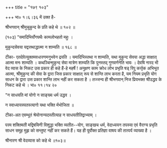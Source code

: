 +++
title = "१७९ १०३"

+++
भा० १।६।३६ में उक्त है- 

श्रीभगवान् श्रीमुचुकुन्द के प्रति कहे थे ॥ १०२ ॥ 

(१०३) "यमादिभिर्योगपथैः कामलोभहतो महुः । 

मुकुन्दसेवया यद्वत्तथाद्धात्मा न शाम्यति ॥ १६८ ॥ 

टीका- एतदेवेत्युक्तमवधारणमनुभवेन द्रयति । यमादिभिस्तथा न शाम्यति, यथा मुकुन्द सेवया अद्धा साक्षात् आत्मा मनः शाम्यति । कथञ्चिन्मुकुन्द सेवा मात्रेण शाम्यति कि पुनस्तद् गुणवर्णनेति भावः । देवषि नारद भी वेद व्यास के निकट उस प्रकार ही कहे हैं-हे महर्षे ! अनुक्षण काम क्रोध लोभ प्रभृति षड् रिपु कर्त्तृक अभिभूत आत्मा, श्रीमुकुन्द की सेवा के द्वारा जिस प्रकार साक्षात् रूप से शान्ति लाभ करता है, यम नियम प्रभृति योग साधन के द्वारा उस प्रकार शान्ति लाभ नहीं कर सकता है । तज्जन्य ही श्रीभगवान् निज प्रियभक्त श्रीउद्धव के निकट कहे थे । भा० ११।१४ २० 

"न साधयति मां योगो न साङ्ख्य धर्म उद्धव । 

न स्वाध्यायस्पतस्त्यागो यथा भक्ति र्मभोजिता ॥ 

टीका-अत एवम्भूतं श्रेयोनान्यदस्तीत्याह न साधयतीतिद्वाभ्याम् । 

परम शक्तिमती मद्विषयिणी विशुद्धा भक्ति व्यतीत--योग, साङ्खच धर्म, वेदाध्ययन तपस्या एवं वैराग्य प्रभृति साधन समूह मुझ को सन्तुष्ट नहीं कर सकते हैं। यह ही पूर्वोक्त प्रतिज्ञा वाषय की तात्पर्य व्याख्या है । 

श्रीनारण श्री वेदव्यास को कहे थे ॥१०३॥ 
